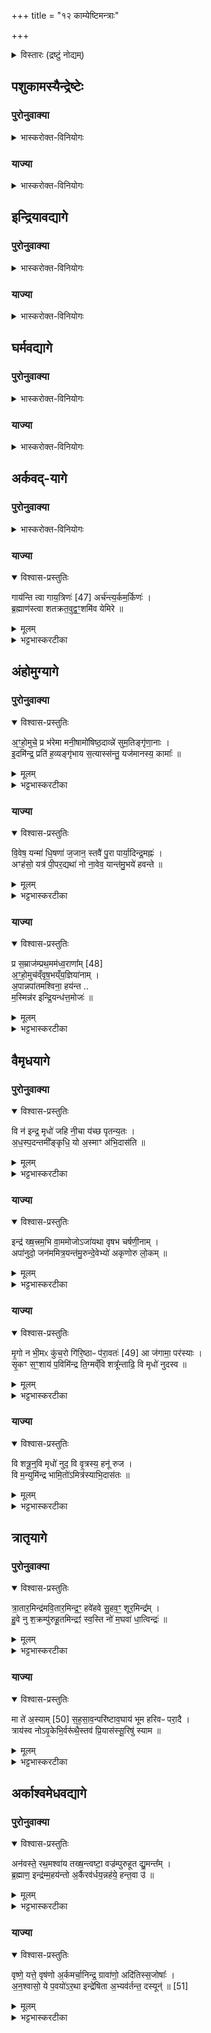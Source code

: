 +++
title = "१२ काम्येष्टिमन्त्राः"

+++

<details><summary>विस्तारः (द्रष्टुं नोद्यम्)</summary>

संहितायां २,२,७ अनुवाकयोराम्नातानां काम्येष्टीनां याज्यापुरोनुवाक्याः

१,३,७ गायत्री,
२,४,९-११
१३-१४, १६-१९ त्रिष्टुप्
५, ८, १२, १५ अनुष्टुप्
६ बृहती
विश्वेदेवा ऋषयः
</details>


##  पशुकामस्यैन्द्रेष्टेः  

### पुरोनुवाक्या
<details><summary>भास्करोक्त-विनियोगः</summary>

1'ऐन्द्रं चरुं निर्वपेत्पशुकामः' इत्यस्य पुरोनुवाक्या - इन्द्रं व इति गायत्री ॥ याजमानब्राह्मणमध्ये याज्याकाण्डं वैश्वदेवम् ।
</details>


<div class="js_include" url="/vedAH_Rk/shAkalam/saMhitA/vishvAsa-prastutiH/01/007/10_indraM_vo.md"  newLevelForH1="5" includeTitle="false"> </div>  

<div class="js_include" url="/vedAH_Rk/shAkalam/saMhitA/sarvaSh_TIkAH/01/007/10_indraM_vo.md"  newLevelForH1="5" includeTitle="false"> </div>  

### याज्या
<details><summary>भास्करोक्त-विनियोगः</summary>

2तत्रैव याज्या - इन्द्रं नर इति त्रिष्टुप् ॥ 
</details>


<div class="js_include" url="/vedAH_Rk/shAkalam/saMhitA/vishvAsa-prastutiH/07/027/01_indraM_naro.md"  newLevelForH1="5" includeTitle="false"> </div>  

<div class="js_include" url="/vedAH_Rk/shAkalam/saMhitA/sarvaSh_TIkAH/07/027/01_indraM_naro.md"  newLevelForH1="5" includeTitle="false"> </div>  

## इन्द्रियावद्यागे 
### पुरोनुवाक्या
<details><summary>भास्करोक्त-विनियोगः</summary>

3'इन्द्रायेन्द्रियावते पुरोडाशमेकादशकपालं निर्वपेत्' इत्यस्य पुरोनुवाक्या - इन्द्रियाणीति गायत्री ॥ 
</details>

<div class="js_include" url="/vedAH_Rk/shAkalam/saMhitA/vishvAsa-prastutiH/03/037/09_indriyANi_shatakrato.md"  newLevelForH1="5" includeTitle="false"> </div>  

<div class="js_include" url="/vedAH_Rk/shAkalam/saMhitA/sarvaSh_TIkAH/03/037/09_indriyANi_shatakrato.md"  newLevelForH1="5" includeTitle="false"> </div>  

### याज्या
<details><summary>भास्करोक्त-विनियोगः</summary>

4तत्रैव याज्या - अनु त इति त्रिष्टुप् ॥
</details>

<div class="js_include" url="/vedAH_Rk/shAkalam/saMhitA/vishvAsa-prastutiH/06/025/08_anu_te.md"  newLevelForH1="5" includeTitle="false"> </div>  

<div class="js_include" url="/vedAH_Rk/shAkalam/saMhitA/sarvaSh_TIkAH/06/025/08_anu_te.md"  newLevelForH1="5" includeTitle="false"> </div>  


## घर्मवद्यागे 
### पुरोनुवाक्या
<details><summary>भास्करोक्त-विनियोगः</summary>

5'इन्द्राय घर्मवते पुरोडाशमेकादशकपालं निर्वपेद्ब्रह्मवर्चसकामः' इत्यस्य पुरोनुवाक्या - आ यस्मिन्नित्यनुष्टुप् ॥ 
</details>

<div class="js_include" url="/vedAH_yajuH/taittirIyam/saMhitA/Rk/vishvAsa-prastutiH/1/6_aiShTika-yAjamAnam/12_kAmyeShTi-mantrAH/A_yasmin.md"  newLevelForH1="5" includeTitle="false"> </div>  

<div class="js_include" url="/vedAH_yajuH/taittirIyam/saMhitA/Rk/sarvASh_TIkAH/1/6_aiShTika-yAjamAnam/12_kAmyeShTi-mantrAH/A_yasmin.md"  newLevelForH1="5" includeTitle="false"> </div>  


### याज्या
<details><summary>भास्करोक्त-विनियोगः</summary>

6तत्रैव याज्या - आमास्विति पथ्याबृहती, तृतीयपादस्य द्वादशाक्षरत्वात् ॥ 
</details>


<div class="js_include" url="/vedAH_Rk/shAkalam/saMhitA/vishvAsa-prastutiH/08/089/07_AmAsu_pakvamairaya.md"  newLevelForH1="5" includeTitle="false"> </div>  

<div class="js_include" url="/vedAH_Rk/shAkalam/saMhitA/sarvaSh_TIkAH/08/089/07_AmAsu_pakvamairaya.md"  newLevelForH1="5" includeTitle="false"> </div>  


## अर्कवद्-यागे 
### पुरोनुवाक्या
<details><summary>भास्करोक्त-विनियोगः</summary>

7'इन्द्रायार्कवते पुरोडाशमेकादशकपालं निर्वपेदन्नकामः' इत्यस्य पुरोनुवाक्या - इन्द्रमिदिति गायत्री ॥ 
</details>

<div class="js_include" url="/vedAH_Rk/shAkalam/saMhitA/vishvAsa-prastutiH/01/007/01_indramidgAthino_bRhadindramarkebhirarkiNaH.md"  newLevelForH1="5" includeTitle="false"> </div>  

<div class="js_include" url="/vedAH_Rk/shAkalam/saMhitA/sarvaSh_TIkAH/01/007/01_indramidgAthino_bRhadindramarkebhirarkiNaH.md"  newLevelForH1="5" includeTitle="false"> </div>  


### याज्या
<details open><summary>विश्वास-प्रस्तुतिः</summary>

गाय॑न्ति त्वा गाय॒त्रिणः॑ [47] अर्च॑न्त्य॒र्कम॒र्किणः॑ ।  
ब्र॒ह्माण॑स्त्वा शतक्रत॒वुद्व॒ꣳ॒शमि॑व येमिरे  ॥
</details>

<details><summary>मूलम्</summary>

गाय॑न्ति त्वा गाय॒त्रिणः॑ [47] अर्च॑न्त्य॒र्कम॒र्किणः॑ ।  
ब्र॒ह्माण॑स्त्वा शतक्रत॒वुद्व॒ꣳ॒शमि॑व येमिरे  ॥
</details>

<details><summary>भट्टभास्करटीका</summary>

8तत्रैव याज्या - गायन्तीत्यनुष्टुप् ॥ हे शतक्रतो बहुकर्मन् शताश्वमेधिन्वा इन्द्र गायत्रिणः गायत्रेण साम्ना तद्वन्त उद्गातारः त्वां गायन्ति । तथा अर्किणः अर्कवन्तः ऋक्षु साधवः होतारः त्वामर्कं स्तातैव्यं अर्चयन्ति स्तुवन्ति । यद्वा - अर्च पूजायाम्, अर्चयन्त्यर्कं पूजनीयं त्वामर्चयन्ति पूजयन्ति होतारः । तथा ब्रह्माणः ब्रह्मादयः अध्वर्यवोपि गृह्यन्ते । ते त्वामुद्येमिरे उद्यच्छन्ते उत्थापयन्ति वर्धयन्तीत्यर्थः । छान्दसो लिट् । कमिव ? वंशमिव । यथोत्तमसम्बन्धादिभिस्सत्पुरुषा वंशं स्वकुलमुत्कर्षं नयन्ति । यद्वा - वंशं ग्रामं यथोदकादिभिश्शनैर्वर्धयन्ति तद्वत्स त्वमस्मम्यमन्नं प्रयच्छेति । केचित् - अत्रोभयत्रार्कशब्दोन्नवचनः । अर्किणः अन्नवन्तः अर्कैर्हविर्लक्षणैरर्कमर्च्यं पूज्यं त्वामर्चयन्ति यजन्ते । शेषं समानमिति ॥
</details>

## अंहोमुग्यागे 
### पुरोनुवाक्या
<details open><summary>विश्वास-प्रस्तुतिः</summary>

अ॒ꣳ॒हो॒मुचे॒ प्र भ॑रेमा मनी॒षामो॑षिष्ठ॒दाव्न्ने॑ सुम॒तिङ्गृ॑णा॒नाः ।   
इ॒दमि॑न्द्र॒ प्रति॑ ह॒व्यङ्गृ॑भाय स॒त्यास्स॑न्तु॒ यज॑मानस्य॒ कामाः᳚  ॥
</details>

<details><summary>मूलम्</summary>

अ॒ꣳ॒हो॒मुचे॒ प्र भ॑रेमा मनी॒षामो॑षिष्ठ॒दाव्न्ने॑ सुम॒तिङ्गृ॑णा॒नाः ।   
इ॒दमि॑न्द्र॒ प्रति॑ ह॒व्यङ्गृ॑भाय स॒त्यास्स॑न्तु॒ यज॑मानस्य॒ कामाः᳚  ॥
</details>

<details><summary>भट्टभास्करटीका</summary>

9'इन्द्रायांहोमुचे पुरोडाशमेकादशकपालं निर्वपेद्यः पाप्मना गृहीतस्स्यात्' इत्यस्य पुरोनुवाक्या - अंहोमुच इति त्रिष्टुप् ॥ अंहसः पापाद्विमोक्त्रे, ओषिष्ठदाव्ने दावेनोषिष्ठः दग्धृतमः आदित्यः तस्मै उदकस्य दात्रे, वर्षार्थं वा तस्य दापयित्रे ; यथा - 'आदित्याज्जायते वृष्टिः' इति । उष दाहे, तृजन्तात् 'तुश्छन्दसि' इतीष्ठन्प्रत्ययः, 'तुरिष्ठेमेयस्सु' इति तृशब्दस्य लोपः, ददातेः 'आतो मनिन्' इति वनिप्प्रत्ययः ।   
हे इन्द्र ईदृशाय तुभ्यं गृणानास्स्तुवन्तः वयं मनीषां बुद्धिं प्रभरेम त्वत्स्तुत्यर्थं प्रकर्षेण स्वीकुर्मः । कीदृशीं ? सुमतिं शोभमानाम् । 'नञ्सुभ्याम्' इत्युत्तरपदान्तोदात्तत्वम् । त्वां तोषयेमेत्येवंरूपाम् । त्वं च तया स्तुत्या तुष्ट इदं हव्यं प्रतिगृभाय प्रतिगृह्णीष्व । 'हृग्रहोर्भः' इति भः, 'छन्दसि शायजपि' । यजमानस्य कामा मनोरथाः अंहसो मुच्येयेत्येवमादयः सत्या अमोघा भवन्तु ॥
</details>

### याज्या
<details open><summary>विश्वास-प्रस्तुतिः</summary>

वि॒वेष॒ यन्मा॑ धि॒षणा॑ ज॒जान॒ स्तवै॑ पु॒रा पार्या॒दिन्द्र॒मह्नः॑ ।   
अꣳह॑सो॒ यत्र॑ पी॒पर॒द्यथा॑ नो ना॒वेव॒ यान्त॑मु॒भये॑ हवन्ते  ॥
</details>

<details><summary>मूलम्</summary>

वि॒वेष॒ यन्मा॑ धि॒षणा॑ ज॒जान॒ स्तवै॑ पु॒रा पार्या॒दिन्द्र॒मह्नः॑ ।   
अꣳह॑सो॒ यत्र॑ पी॒पर॒द्यथा॑ नो ना॒वेव॒ यान्त॑मु॒भये॑ हवन्ते  ॥
</details>

<details><summary>भट्टभास्करटीका</summary>

10तत्रैव याज्या - विवेषेति त्रिष्टुप् ॥ यद्यस्मान्मां धिषाणा तादृशी बुद्धिः विवेष व्याप्तवती तस्मादहं जजान जातवानस्मि ; नो चेदहमजातसम एव स्याम् । अपदात्परत्वान्न निहन्यते । 'समानवाक्ये निघातादयः' इति वचनाज्जजानेति न निहन्यते । का पुनस्सा धिषणेत्याह - पार्यात्पारेभवात् अत्यन्तादह्नो दिवसात् पुरा पूर्वं यावन्मरणदिवसं इन्द्रं स्तवै स्तुत्या तोषयामीतीयं धिषणा जजान ममोदपादि, अतो जातवानस्मि ।   
पुनश्च धिषणा विशेष्यते - यत्र यस्यां धिषणायां सत्यां इन्द्र अंहसः पापात् पीपरत्पारयति उत्तारयति पुरुषम् । पार तीर कर्मसमाप्तौ, छान्दसो लुङ्, 'चङ्यन्यतरस्याम्' इत्युत्तरपदान्तोदात्तत्वम् । यद्वा - यत्राह्नि अस्मानिन्द्रोंहसः पारयति उत्तारयति तत्पार्यमहरिति निर्वचनं क्रियते । आ तत इन्द्रं स्तवै, यावदंहोविमोचनमित्यर्थः ।
अथ प्रारतरणं विशेष्यते - यथा अंहस उत्तारितानस्मानुभये उभयकुलप्रभवा अपि हवन्ते आह्वयन्ति आत्मरक्षार्थं मां रक्ष मां रक्षेति । यथेति निपातो यद्वृत्तप्रतिरूपकः ।  
यथा गणकाराः - 'मात्रायां वेळायां यथा पुरा हो अहो अथो मनो' इति । तेनाख्यातं निहन्यते । यथा नदीमध्ये नावा यान्तमुभयतस्स्थिता आह्वयन्ति भो मामुत्तारय मामुत्तारयेति, तथांहस उत्तारिणी धिषणा बुद्धिर्मां विवेष व्याप्ता भवतु, अतो जजानाहमिति । तस्मात्तादृशधिषणं मामिन्द्रोंहसो मुञ्चत्विति ॥
</details>

### याज्या
<details open><summary>विश्वास-प्रस्तुतिः</summary>

प्र स॒म्राज॑म्प्रथ॒मम॑ध्व॒राणा᳚म् [48]   
अ॒ꣳ॒हो॒मुच॑व्ँवृष॒भय्ँय॒ज्ञिया॑नाम् ।  
अ॒पान्नपा॑तमश्विना॒ हय॑न्त ..  
म॒स्मिन्न॑र इन्द्रि॒यन्ध॑त्त॒मोजः॑  ॥
</details>

<details><summary>मूलम्</summary>

प्र स॒म्राज॑म्प्रथ॒मम॑ध्व॒राणा᳚म् [48]   
अ॒ꣳ॒हो॒मुच॑व्ँवृष॒भय्ँय॒ज्ञिया॑नाम् ।  
अ॒पान्नपा॑तमश्विना॒ हय॑न्त ..  
म॒स्मिन्न॑र इन्द्रि॒यन्ध॑त्त॒मोजः॑  ॥
</details>

<details><summary>भट्टभास्करटीका</summary>

11तत्रैव याज्या विकल्प्यते - प्र सम्राजमिति त्रिष्टुप् ॥ सम्राजं सङ्गतदीप्तिम् । 'मो राजि समः क्वौ' । अध्वराणां यज्ञानां प्रथमं प्रधानम् । अंहोमुचमंहसो मोक्तारं इन्द्रम्, स्थानाद्गम्यते । वृषभं वर्षितारं कामानां दातारम् । याज्ञियानां यज्ञार्हाणां मध्ये सम्राजं सम्यग्राजन्तं यज्ञियानां वा सम्बन्धिनं स्वामित्वेन यज्ञियानां वा वृषभम् । 'यज्ञर्त्विग्भ्याम्' इति घः ।   
अपां नपातमपां चतुर्थमिन्द्रं अस्मान्मध्यमः ततो मेघः तत आप इति । न पातयति न च्यावयतीति नपात् । 'नाभ्राण्णपात् ' इति निपात्यते । हयन्तं वर्धमानं अविच्छिन्नैश्वर्यं सर्वगम् । हय गतौ । हे नरः मनुष्या ऋत्विजः ईदृशमिन्द्रं प्रगच्छत प्रकर्षेण बन्धुत्वेन भजत, यथायं यजमानः अंहसो मुञ्चतीति । यद्वा - प्रेत्यस्याख्यातापेक्षायां धत्तमिति वक्ष्यमाणत्वाच्च धत्तेति सामर्थ्याद्योग्यं लभ्यते । इदनीमश्विनावुच्येते - हे अश्विनौ युवामपि अस्मिन् यजमाने इन्द्रियं चक्षुरादिदार्ढ्यं ओजः बलं च प्रधत्तं प्रकर्षेण स्थापयतम् । अत्रापि विशेषाकाङ्क्षायां प्रेति प्रकृतं सम्बध्यते, अंहसश्च मुक्तोस्त्विति ॥
</details>

## वैमृधयागे  
### पुरोनुवाक्या
<details open><summary>विश्वास-प्रस्तुतिः</summary>

वि न॑ इन्द्र॒ मृधो॑ जहि नी॒चा य॑च्छ पृतन्य॒तः ।   
अ॒ध॒स्प॒दन्तमी᳚ङ्कृधि॒ यो अ॒स्माꣳ अ॑भि॒दास॑ति  ॥
</details>

<details><summary>मूलम्</summary>

वि न॑ इन्द्र॒ मृधो॑ जहि नी॒चा य॑च्छ पृतन्य॒तः ।   
अ॒ध॒स्प॒दन्तमी᳚ङ्कृधि॒ यो अ॒स्माꣳ अ॑भि॒दास॑ति  ॥
</details>

<details><summary>भट्टभास्करटीका</summary>

12इन्द्राय वैमृधाय पुरोडाशमेकादशकपालं निर्वपेद्यम्मृधोभि प्रवेपेरन्राष्ट्राणि वाभि समियुरिन्द्रमेव वैमृधम्' इत्यस्य पुरोनुवाक्या - वि न इन्द्रेत्यनुष्टुप् ॥ हे इन्द्र नोस्माकं मृधः योद्धॄन् अस्माभिर्युद्ध्यमानान् विजहि विविधं मारय ।   

किञ्च – पृतन्यतस्सङ्ग्रामं कर्तुमिच्छतः पुरुषान् नीचान् न्यग्भूतान् यच्छ उपरमय मारयेति यावत् । न्यक्शब्दाद्द्वितीयाबहुवचनस्य स्थाने व्यत्ययेन तृतीयैकवचनम्, 'अञ्चेश्छन्दस्यसर्वनामस्थानम्' इति तस्या उदात्तत्वम् । पृतनायाः क्यचि 'कव्यध्वरपृतनस्य' इति लोपः, 'शतुरनुमः' इति शस उदात्तत्वम् ।  
किञ्च - योस्मानभिदासति अभिदासयति उपक्षयति । दसु उपक्षये, ण्यन्ताल्लेट्, 'छन्दस्युभयथा' इति शप आर्धधातुकत्वाण्णिलोपः, उदात्तनिवृत्तिस्वरो व्यत्ययेन न प्रवर्तते । तमुपक्षयकारीणमधस्पदमेव कृधि कुरु । ईमित्यवधारणे । अस्मत्पादयोरधः प्रणिपतितशिरस्कं कुर्विति यावत् । 'बहुलं छन्दसि' इति शपो लुक्', श्रुशृणुपॄकृवृभ्यश्छन्दसि' इति धिभावः । 'अधश्शिरसी पदे' इत्यधश्शब्दस्य संहितायां सत्वम् ॥
</details>

### याज्या
<details open><summary>विश्वास-प्रस्तुतिः</summary>

इन्द्र॑ ख्ष॒त्त्रम॒भि वा॒ममोजोऽजा॑यथा वृषभ चर्षणी॒नाम् ।   
अपा॑नुदो॒ जन॑ममित्र॒यन्त॑मु॒रुन्दे॒वेभ्यो॑ अकृणोरु लो॒कम्  ॥
</details>

<details><summary>मूलम्</summary>

इन्द्र॑ ख्ष॒त्त्रम॒भि वा॒ममोजोऽजा॑यथा वृषभ चर्षणी॒नाम् ।   
अपा॑नुदो॒ जन॑ममित्र॒यन्त॑मु॒रुन्दे॒वेभ्यो॑ अकृणोरु लो॒कम्  ॥
</details>

<details><summary>भट्टभास्करटीका</summary>

13तत्रैव याज्या - इन्द्र क्षत्रमिति त्रिष्टुप् ॥ हे इन्द्र वामं वननीयं क्षत्रं क्षत्रियस्य भावं धनं वा ओजो बलं चाभ्यजायथाः अभिलक्ष्य जातोसि । वरिष्ठेन क्षत्रादिना लक्ष्यमाणजनन इत्यर्थः । चर्षणीनां मनुष्याणां वृषभ कामानां वर्षितः अभिमतस्य दातरित्यर्थः । पूर्ववन्नाम उदात्तत्वम् । एवं सामर्थ्यमुपकारतस्स्वभावतश्च प्रतिपाद्य इदानीं स्वाभिमतं प्रार्थयते - तादृशस्त्वमस्मास्वमित्रयन्तं शत्रुभावमिच्छन्तं जनमपानुदः अपनुद अपकृष्यनाशय । छान्दसो लङ् ।   

किञ्च – देवेभ्यो हविःप्रदानादिव्यवहारिभ्य उरुं विस्तीर्णं लोकं स्थानमकृणोः कुरु । छान्दसो लङ्, 'धिन्विकृण्व्योरच' इत्युप्रत्ययः । उ इति पादपूरणे अवधारणे वा । देवेभ्य इति षष्ठ्यर्थे वा चतुर्थी । देवानां विस्तीर्णं लोकमस्मभ्यं देहीति ॥
</details>

### याज्या
<details open><summary>विश्वास-प्रस्तुतिः</summary>

मृ॒गो न भी॒मᳵ कु॑च॒रो गि॑रि॒ष्ठाᳶ प॑रा॒वतः॑ [49] आ ज॑गामा॒ पर॑स्याः ।  
सृ॒कꣳ स॒ꣳ॒शाय॑ प॒विमि॑न्द्र ति॒ग्मव्ँवि शत्रू᳚न्ताढि॒ वि मृधो॑ नुदस्व  ॥
</details>

<details><summary>मूलम्</summary>

मृ॒गो न भी॒मᳵ कु॑च॒रो गि॑रि॒ष्ठाᳶ प॑रा॒वतः॑ [49] आ ज॑गामा॒ पर॑स्याः ।  
सृ॒कꣳ स॒ꣳ॒शाय॑ प॒विमि॑न्द्र ति॒ग्मव्ँवि शत्रू᳚न्ताढि॒ वि मृधो॑ नुदस्व  ॥
</details>

<details><summary>भट्टभास्करटीका</summary>

14याज्याविकल्पः - मृगो नेति त्रिष्टुप् । मृगो न मृग इव भीमः बिभेत्यस्मादिति भीमः । 'भीमादयोऽपादाने' । भयहेतुः व्याघ्रस्सिंहो वा । कुचरः कुत्सितं चरति । पचाद्यच् । हिंस्रस्वभावः । गिरिष्ठाः पर्वतवासी स इव शत्रून् ताडय । यद्वा - गिरिर्मेघः गजो वा, तत्स्थः । सोर्जस् । परस्याः परावतः महतो दूरादाजगाम आगच्छति यो भृत्यं रक्षितुम् । पुरुषव्यत्ययो वा, आजगामागच्छसि । 'उपसर्गाच्छन्दसि धात्वर्थे' इति वतिः । आख्यातस्य सांहितिको दीर्घश्छान्दसः । स त्वमित्थमागत्य हे इन्द्र सृकं परशरीरादिषु सराशीलं तिग्मं प्रागेव तीक्षणं पविं वज्रं संशाय निशितीकृत्य तेनातितीक्ष्णेन शत्रून्विताढि विविधं ताडय । ताडयतेर्लोटि शपो लुक्, 'छन्दस्युभयथा' इत्यार्धधातुकत्वाण्णिलोपः । मृधो योद्धॄंश्च विनुदस्व विविधं नुद विनाशय ॥
</details>

### याज्या
<details open><summary>विश्वास-प्रस्तुतिः</summary>

वि शत्रू॒न्॒वि मृधो॑ नुद॒ वि वृ॒त्रस्य॒ हनू॑ रुज ।   
वि म॒न्युमि॑न्द्र भामि॒तो॑ऽमित्र॑स्याभि॒दास॑तः  ॥
</details>

<details><summary>मूलम्</summary>

वि शत्रू॒न्॒वि मृधो॑ नुद॒ वि वृ॒त्रस्य॒ हनू॑ रुज ।   
वि म॒न्युमि॑न्द्र भामि॒तो॑ऽमित्र॑स्याभि॒दास॑तः  ॥
</details>

<details><summary>भट्टभास्करटीका</summary>

15अतश्च विकल्पः - वि शत्रूनित्यनुष्टुप् ॥ शत्रून् विविधं नाशय । मृधश्च योद्धॄन्विनुद विशेषतो नाशय । वृत्रस्यासुरस्य हनू विरुज विभिन्धि । वृत्रस्य वा मेघस्य हनुस्थानीये पार्श्वे विरुज विदारय वर्षार्थं याभ्यां वर्षन्ति मेघाः । हे इन्द्र अस्मानभिदासतः उपक्षयतः अमित्रस्य शत्रोर्मन्युं क्रोधं विनुद विनाशय भामितः अमित्रविषये क्रुद्धस्त्वम् ॥
</details>

## त्रातृयागे 
### पुरोनुवाक्या
<details open><summary>विश्वास-प्रस्तुतिः</summary>

त्रा॒तार॒मिन्द्र॑मवि॒तार॒मिन्द्र॒ꣳ॒ हवे॑हवे सु॒हव॒ꣳ॒ शूर॒मिन्द्र᳚म् ।   
हु॒वे नु श॒क्रम्पु॑रुहू॒तमिन्द्रꣵ॑ स्व॒स्ति नो॑ म॒घवा॑ धा॒त्विन्द्रः॑  ॥
</details>

<details><summary>मूलम्</summary>

त्रा॒तार॒मिन्द्र॑मवि॒तार॒मिन्द्र॒ꣳ॒ हवे॑हवे सु॒हव॒ꣳ॒ शूर॒मिन्द्र᳚म् ।   
हु॒वे नु श॒क्रम्पु॑रुहू॒तमिन्द्रꣵ॑ स्व॒स्ति नो॑ म॒घवा॑ धा॒त्विन्द्रः॑  ॥
</details>

<details><summary>भट्टभास्करटीका</summary>

16इन्द्राय त्रात्रे पुरोडाशमेकादशकपालं निर्वपेद्बद्धो वा परियत्तो वा' इत्यस्य पुरोनुवाक्या - त्रातारमिन्द्रमिति त्रिष्टुप् ॥ इदि परमैश्वर्ये इन्द्रः । ऐश्वर्यहेतून्बहून्दर्शयति - त्रातारमवितारं देवानाम् ; 'तस्मादिन्द्रव्यपदेशभाजं अवितारं सर्वेषामपि तर्पयितारं इन्द्रं इतोपीन्द्रव्पदेशभाजम्, हवेहवे सुहवं सर्वेष्वाह्वानेषु सुखेनाह्वातव्यं निर्भयैः । 'भावेनुपसर्गस्य' इत्यप्सम्प्रसारणं च, 'बहुलं छन्दसि' इति सम्प्रसारणे आकारान्तत्वाभावात्खलेव भतति । शूरं महाबलं सर्वजेतारं तथाप्याहूतमात्र एवागच्छन्तं इन्द्रं इतोपीन्द्रशब्दाभिधेयं शक्रं सर्वार्थसाधनशक्तं पुरुहूतं बहुभिर्यजमानैराहूतं अतोप्यासादितेन्द्रत्वं देवेश्वरं हुवे आह्वयामि । शपो लुक्, 'पूर्ववत्सम्प्रसारणम् । नु इति पादपूरणे । स मघवाप्रशस्तैर्धनैः अन्नादिभिर्हविरादिभिश्च तद्वान् अतश्चेन्द्रपदाभिधानार्हः नोस्मभ्यं स्वस्ति अविनाशं धातु ददातु । शपो लुक् । 'मघवा बहुलम्' इति निपात्यते । 'इत्थम्भूतेन कृतमिति च' इति पुरुहूतशब्दोन्तोदात्तः । यद्वा - पुरुषु स्थानेषु दूतः पुरुहूतः । 'तृतीया कर्मणि' इति प्राप्त्यभावात् कृदुत्तरपदप्रकृतिस्वरत्वमेव निपात्यते । अत्र पुनःपुनः इन्द्रोक्तिरस्माकं सर्वार्थेषु त्वमेव शरणं नान्य इत्यादरसूचनार्था ॥
</details>

### याज्या
<details open><summary>विश्वास-प्रस्तुतिः</summary>

मा ते॑ अ॒स्याम् [50] स॒ह॒सा॒व॒न्परि॑ष्टाव॒घाय॑ भूम हरिवᳶ परा॒दै ।   
त्राय॑स्व नोऽवृ॒केभि॒र्वरू॑थै॒स्तव॑ प्रि॒यास॑स्सू॒रिषु॑ स्याम  ॥
</details>

<details><summary>मूलम्</summary>

मा ते॑ अ॒स्याम् [50] स॒ह॒सा॒व॒न्परि॑ष्टाव॒घाय॑ भूम हरिवᳶ परा॒दै ।   
त्राय॑स्व नोऽवृ॒केभि॒र्वरू॑थै॒स्तव॑ प्रि॒यास॑स्सू॒रिषु॑ स्याम  ॥
</details>

<details><summary>भट्टभास्करटीका</summary>

17तत्रैव याज्या - मा ते अस्यामिति त्रिष्टुप् ॥ हे सहसावन् बलवन् इन्द्र । सह एव सहसं बलं तद्वान् । 'अन्येषामपि दृश्यते' इति दीर्घत्वम् । यद्वा - अवतुप्रत्ययश्छान्दसः ते तवास्यां परिष्टौ परितस्सर्वतस्सर्वस्यामिष्टौ । छान्दसं ह्रस्वत्वम्, शकन्ध्वादित्वाद्वा पररूपत्वम् । अघाय पापाय कर्मवैगुण्यलक्षणाय मा भूम विगुणकारिणो न भवेम ; सर्वेणापि प्रकारेणाविगुणो यज्ञोस्त्विति यावत् । हे हरिवः हरिवन् हरिभिर्हयै स्तद्वान् । 'मतुवसोः' इति रुत्वम् । परादै परदानाय च मा भूम प्रत्याख्यानाय । अन्येभ्यो दानं परादाः । 'क्विप्च' इति क्विप् । चतुर्थ्येकवचने आकारलोपाभावश्छान्दसः । यद्वा - तुमर्थे कैप्रत्ययः, यथा - 'प्रयै' इति । परादातुं च वयं मा भूम कदापि त्वया त्याज्या मा भूमेत्यर्थः । तस्मान्नोस्मान्त्रायस्व रक्ष अवृकेभिः अवृकैश्चोरादिहिंसकरहितैः वरूथैर्गुप्तियुक्तैर्गृहैः ; ईदृशगृहवासिनः कृत्वा त्रायस्वेति । 'नञ्सुऋभ्याम्' इत्यवृकशब्दोन्तोदात्तः । किम्बहुना - सूरिषु मेधाविषु मध्ये वयमेव तव प्रियासः प्रियास्स्याम भवेम । आज्जसेरसुक् । 'युष्मदस्मदोर्ङसि' इति तवशब्द आद्युदात्तः ॥
</details>

## अर्काश्वमेधवद्यागे 
### पुरोनुवाक्या
<details open><summary>विश्वास-प्रस्तुतिः</summary>

अन॑वस्ते॒ रथ॒मश्वा॑य तख्ष॒न्त्वष्टा॒ वज्र॑म्पुरुहूत द्यु॒मन्त᳚म् ।   
ब्र॒ह्माण॒ इन्द्र॑म्म॒हय॑न्तो अ॒र्कैरव॑र्धय॒न्नह॑ये॒ हन्त॒वा उ॑  ॥
</details>

<details><summary>मूलम्</summary>

अन॑वस्ते॒ रथ॒मश्वा॑य तख्ष॒न्त्वष्टा॒ वज्र॑म्पुरुहूत द्यु॒मन्त᳚म् ।   
ब्र॒ह्माण॒ इन्द्र॑म्म॒हय॑न्तो अ॒र्कैरव॑र्धय॒न्नह॑ये॒ हन्त॒वा उ॑  ॥
</details>

<details><summary>भट्टभास्करटीका</summary>

18'इन्द्रायार्काश्वमेधवते पुरोडाशमेकादशकपालं निर्वपेद्यं महायज्ञो नोपनमेत्' इत्यस्य पुरोनुवाक्या - अनवस्त इति त्रिष्टुप् ॥ हे पुरुहूत बहुभिराहूत इन्द्र ते तव रथमनवो मनुष्यास्तक्षन् तक्षन्तु संस्कुर्वन्तु । लङ् लोडर्थे, अडभावश्छान्दसः । अश्वायाश्वं योक्तुं यथा योग्यो भवति तथा संस्कुर्वन्तु । यद्वा - अश्वाय व्याप्तिमते तुभ्यं यथा पर्याप्तो भवति त्वष्टा देवानां शिल्पी वज्रं तक्षतु तीक्ष्णीकरोतु । कीदृशम् द्युमन्तं दीप्तिमन्तम् ।   

किञ्च - ब्रह्माणः ब्राह्मणाश्च त्वामिन्द्रमीश्वरं अर्कैर्मन्त्रैः हविर्लक्षणैरन्नैर्वा महयन्तः पूजयन्तः अवर्धयन् वर्धयन्तु यशसा । किमर्थं ? अहये अघाय अहिंसनाय आगत्य हन्तीत्यहिस्सर्पादिः । 'आङि शृहनिभ्यां ह्वस्वश्च' इतीण्प्रत्ययः । कर्मणि चतुर्थी । हन्तवै हन्तुम् । 'तुमर्थे सेसेन्' इति तवैप्रत्ययः । 'अन्तश्च तवै युगपत्' इत्याद्यन्तयोरुदात्तत्वम् । उः पादपूरणे । त्वं चास्माकं महायज्ञमुपनयेति ॥
</details>

### याज्या
<details open><summary>विश्वास-प्रस्तुतिः</summary>

वृष्णे॒ यत्ते॒ वृष॑णो अ॒र्कमर्चा॒निन्द्र॒ ग्रावा॑णो॒ अदि॑तिस्स॒जोषाः᳚ ।   
अ॒न॒श्वासो॒ ये प॒वयो॑ऽर॒था इन्द्रे॑षिता अ॒भ्यव॑र्तन्त॒ दस्यून्॑  ॥  [51]
</details>

<details><summary>मूलम्</summary>

वृष्णे॒ यत्ते॒ वृष॑णो अ॒र्कमर्चा॒निन्द्र॒ ग्रावा॑णो॒ अदि॑तिस्स॒जोषाः᳚ ।   
अ॒न॒श्वासो॒ ये प॒वयो॑ऽर॒था इन्द्रे॑षिता अ॒भ्यव॑र्तन्त॒ दस्यून्॑  ॥  [51]
</details>

<details><summary>भट्टभास्करटीका</summary>

19तत्रैव याज्या - वृष्ण इति त्रिष्टुप् ॥ हे इन्द्र ते तुभ्यं वृष्णे वर्षित्रे अभिमतदात्रे । षष्ठ्यर्थे चतुर्थी । तव वर्षितुः अर्कमर्चनीयमाज्ञां अर्चनीयं वा ते तव यागमर्चानर्चयन्ति पूजयन्ति । लेट्याडागमः । के ? वृषणः ग्राव्णः वर्षितारो मेघाः वृष्टिं कुर्वन्तस्तवार्कमर्चयन्ति मेघा इत्यर्थः । 'वा षपूर्वस्य निगमे' इति दीर्घाभावः । अदितिः पृथिवी च सजोषाः समानप्रीतिः त्वया तैर्वा मेघैरानुकूल्यं भजमाना सस्याद्युत्पादयतस्तव कर्मार्कमर्चयति । यद्यदा एवमेते कुर्वन्ति, तदानीं दुष्टात्मानो दस्यवोपि त्वयैव हन्तव्या इति तत्प्रार्थयते - अनश्वासः अश्वरहिताः । 'आज्जसेरसुक्' अरथाः रथरहिताः अश्वरथमनपेक्षमाणाः । 'नञ्सुभ्याम्' इत्युत्तरपदान्तोदात्तत्वम् । ये पवयस्तवायुधविशेषाः इन्द्रेषितास्सर्वदेन्द्रेणैव प्रेषिताः अन्येन प्रेषितुमशक्याः ; ते दस्यूनभ्यवर्तन्त दस्यूनभिवर्तन्तां आभिमुख्येन हन्तुं वर्तन्ताम् । स्वरणादिद्वारा अस्मदुपक्षपयितारो दस्यवः । तानभिभूय पराजितान्कृत्वा सर्वदाऽस्मान्रक्षन्तो वर्तन्तामिति भावः । छान्दसो लङ् । एवं सर्वस्य लोकस्य रक्षको महात्मा त्वम् ; अतोस्माकमपि महायज्ञमुपनयेति ॥

इति श्रीभट्टभास्करमिश्रविरचिते यजुर्वेदभाष्ये ज्ञानयज्ञाख्ये प्रथमे काण्डे षष्ठे प्रपाठके द्वादशोनुवाकः ॥
समाप्तश्च प्रपाठकः ॥  

</details>